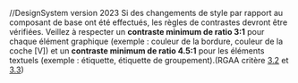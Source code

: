 //DesignSystem version 2023
Si des changements de style par rapport au composant de base ont été effectués, les règles de contrastes devront être vérifiées. Veillez à respecter un **contraste minimum de ratio 3:1** pour chaque élément graphique (exemple : couleur de la bordure, couleur de la coche [V]) et un **contraste minimum de ratio 4.5:1** pour les éléments textuels (exemple : étiquette, étiquette de groupement).(RGAA critère [3.2](https://accessibilite.public.lu/fr/rgaa4.1.2/criteres.html#crit-3-2) et [3.3](https://accessibilite.public.lu/fr/rgaa4.1.2/criteres.html#crit-3-3))